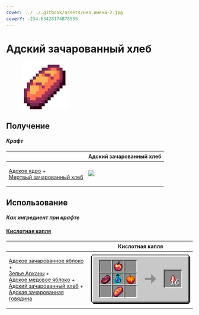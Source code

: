 ```yaml
---
cover: ../../.gitbook/assets/Без имени-2.jpg
coverY: -234.63428174878555
---
```


# Адский зачарованный хлеб

<figure><img src="../../.gitbook/assets/gobber2_gooey_bread_nether_128.png" alt=""><figcaption></figcaption></figure>

## Получение

#### _Крафт_

| ㅤ                                                                                                                          |  Адский зачарованный хлеб                                    |
| -------------------------------------------------------------------------------------------------------------------------- | ------------------------------------------------------------ |
| <p><a href="gobber2_goo_nether.md">Адское ядро</a> +<br><a href="gobber2_gooey_bread.md">Мертвый зачарованный хлеб</a></p> | ![](../../.gitbook/assets/gobber2\_gooey\_bread\_nether.png) |

## Использование

#### _Как ингредиент при крафте_

#### [Кислотная капля](acid.md)

| ㅤ                                                                                                                                                                                                                                                                                                                                                    |  Кислотная капля                    |
| ---------------------------------------------------------------------------------------------------------------------------------------------------------------------------------------------------------------------------------------------------------------------------------------------------------------------------------------------------- | ----------------------------------- |
| <p><a href="gobber2_gooey_apple_nether.md">Адское зачарованное яблоко</a> +<br><a href="weak_arcana_potion.md">Зелье Арканы</a> +<br><a href="honeyed_apple.md">Адское медовое яблоко</a> +<br><a href="gobber2_gooey_bread_nether.md">Адский зачарованный хлеб</a> +<br><a href="gobber2_gooey_beef_nether.md">Адская зачарованная говядина</a></p> | ![](../../.gitbook/assets/acid.png) |

